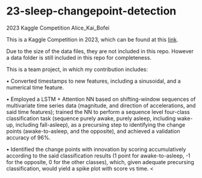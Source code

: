# 23-sleep-changepoint-detection
2023 Kaggle Competition Alice_Kai_Bofei

This is a Kaggle Competition in 2023, which can be found at this [link](https://www.kaggle.com/competitions/child-mind-institute-detect-sleep-states/overview).

Due to the size of the data files, they are not included in this repo. However a data folder is still included in this repo for completeness.

This is a team project, in which my contribution includes:

•	Converted timestamps to new features, including a sinusoidal, and a numerical time feature.

•	Employed a LSTM + Attention NN based on shifting-window sequences of multivariate time series data (magnitude, and direction of accelerations, and said time features); trained the NN to perform a sequence level four-class classification task (sequence purely awake, purely asleep, including wake-up, including fall-asleep), as a precursing step to identifying the change points (awake-to-asleep, and the opposite), and achieved a validation accuracy of 96%.

•	Identified the change points with innovation by scoring accumulatively according to the said classification results (1 point for awake-to-asleep, -1 for the opposite, 0 for the other classes), which, given adequate precursing classification, would yield a spike plot with score vs time. <
